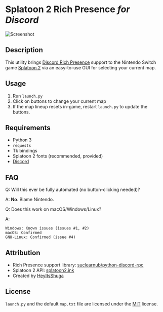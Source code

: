 # Splatoon 2 Rich Presence *for Discord*

![Screenshot](https://i.imgur.com/hPsYhN8.png)

## Description
This utility brings [Discord Rich Presence](https://discordapp.com/rich-presence) support to the Nintendo Switch game [Splatoon 2](https://www.nintendo.com/games/detail/splatoon-2-switch) via an easy-to-use GUI for selecting your current map.

## Usage
1. Run `launch.py`
2. Click on buttons to change your current map
3. If the map lineup resets in-game, restart `launch.py` to update the buttons.

## Requirements
- Python 3
- `requests`
- Tk bindings
- Splatoon 2 fonts (recommended, provided)
- [Discord](https://discordapp.com)

## FAQ
Q: Will this ever be fully automated (no button-clicking needed)?

A: **No**. Blame Nintendo.

Q: Does this work on macOS/Windows/Linux?

A:

```
Windows: Known issues (issues #1, #2)
macOS: Confirmed
GNU-Linux: Confirmed (issue #4)
```

## Attribution
- Rich Presence support library: [suclearnub/python-discord-rpc](https://github.com/suclearnub/python-discord-rpc/)
- Splatoon 2 API: [splatoon2.ink](https://splatoon2.ink/)
- Created by [HeyItsShuga](https://shuga.co)

## License
`launch.py` and the default `map.txt` file are licensed under the [MIT](https://www.tldrlegal.com/l/mit) license.
